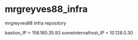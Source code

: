 # mrgreyves88_infra
mrgreyves88 Infra repository

bastion_IP = 158.160.35.93
someinternalhost_IP = 10.128.0.30
